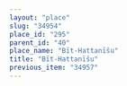 ```yaml
---
layout: "place"
slug: "34954"
place_id: "295"
parent_id: "40"
place_name: "Bīt-Hattanīšu"
title: "Bīt-Hattanīšu"
previous_item: "34957"
---
```

